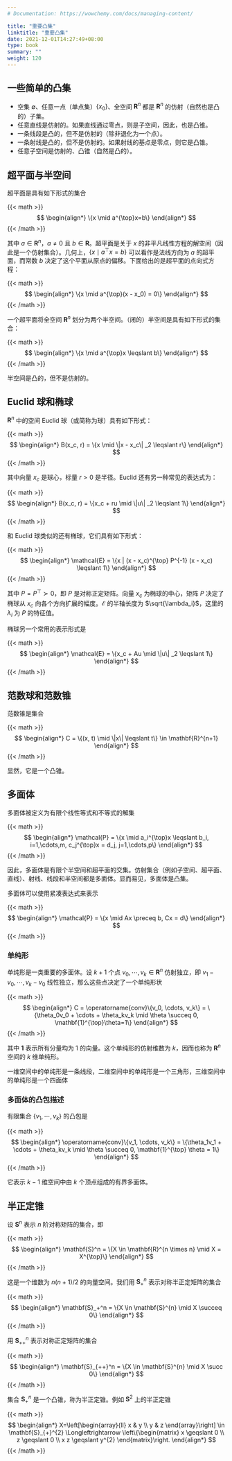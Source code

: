 ```yaml
---
# Documentation: https://wowchemy.com/docs/managing-content/

title: "重要凸集"
linktitle: "重要凸集"
date: 2021-12-01T14:27:49+08:00
type: book
summary: ""
weight: 120
---
```


<!--more-->

## 一些简单的凸集

- 空集 $\emptyset$、任意一点（单点集）$\{x_0\}$、全空间 $\mathbf{R}^{n}$ 都是 $\mathbf{R}^{n}$ 的仿射（自然也是凸的）子集。
- 任意直线是仿射的。如果直线通过零点，则是子空间，因此，也是凸锥。
- 一条线段是凸的，但不是仿射的（除非退化为一个点）。
- 一条射线是凸的，但不是仿射的。如果射线的基点是零点，则它是凸锥。
- 任意子空间是仿射的、凸锥（自然是凸的）。

## 超平面与半空间

超平面是具有如下形式的集合

{{< math >}}
$$
\begin{align*}
\{x \mid a^{\top}x=b\}
\end{align*}
$$
{{< /math >}}

其中 $a \in \mathbf{R}^{n}$，$a \ne 0$ 且 $b \in \mathbf{R}$。超平面是关于 $x$ 的非平凡线性方程的解空间（因此是一个仿射集合）。几何上，$\{x \mid a^{\top}x=b\}$ 可以看作是法线方向为 $a$ 的超平面，而常数 $b$ 决定了这个平面从原点的偏移。下面给出的是超平面的点向式方程：

{{< math >}}
$$
\begin{align*}
\{x \mid a^{\top}(x - x_0) = 0\}
\end{align*}
$$
{{< /math >}}

一个超平面将全空间 $\mathbf{R}^{n}$ 划分为两个半空间。（闭的）半空间是具有如下形式的集合：

{{< math >}}
$$
\begin{align*}
\{x \mid a^{\top}x \leqslant b\}
\end{align*}
$$
{{< /math >}}

半空间是凸的，但不是仿射的。

## Euclid 球和椭球

$\mathbf{R}^{n}$ 中的空间 Euclid 球（或简称为球）具有如下形式：

{{< math >}}
$$
\begin{align*}
B(x_c, r) = \{x \mid \|x - x_c\| _2 \leqslant r\}
\end{align*}
$$
{{< /math >}}

其中向量 $x_c$ 是球心，标量 $r > 0$ 是半径。Euclid 还有另一种常见的表达式为：

{{< math >}}
$$
\begin{align*}
B(x_c, r) = \{x_c + ru \mid \|u\| _2 \leqslant 1\}
\end{align*}
$$
{{< /math >}}

和 Euclid 球类似的还有椭球，它们具有如下形式：

{{< math >}}
$$
\begin{align*}
\mathcal{E} = \{x | (x - x_c)^{\top} P^{-1} (x - x_c) \leqslant 1\}
\end{align*}
$$
{{< /math >}}

其中 $P = P^{\top} \succ 0$，即 $P$ 是对称正定矩阵。向量 $x_c$ 为椭球的中心，矩阵 $P$ 决定了椭球从 $x_c$ 向各个方向扩展的幅度。$\mathcal{E}$ 的半轴长度为 $\sqrt{\lambda_i}$，这里的 $\lambda_i$ 为 $P$ 的特征值。

椭球另一个常用的表示形式是

{{< math >}}
$$
\begin{align*}
\mathcal{E} = \{x_c + Au \mid \|u\| _2 \leqslant 1\}
\end{align*}
$$
{{< /math >}}

## 范数球和范数锥

范数锥是集合

{{< math >}}
$$
\begin{align*}
C = \{(x, t) \mid \|x\| \leqslant t\} \in \mathbf{R}^{n+1}
\end{align*}
$$
{{< /math >}}

显然，它是一个凸锥。

## 多面体

多面体被定义为有限个线性等式和不等式的解集

{{< math >}}
$$
\begin{align*}
\mathcal{P} = \{x \mid a_i^{\top}x \leqslant b_i, i=1,\cdots,m, c_j^{\top}x = d_j, j=1,\cdots,p\}
\end{align*}
$$
{{< /math >}}

因此，多面体是有限个半空间和超平面的交集。仿射集合（例如子空间、超平面、直线）、射线、线段和半空间都是多面体。显而易见，多面体是凸集。

多面体可以使用紧凑表达式来表示

{{< math >}}
$$
\begin{align*}
\mathcal{P} = \{x \mid Ax \preceq b, Cx = d\}
\end{align*}
$$
{{< /math >}}

### 单纯形

单纯形是一类重要的多面体。设 $k+1$ 个点 $v_0, \cdots, v_k \in \mathbf{R}^{n}$ 仿射独立，即 $v_1-v_0, \cdots, v_k-v_0$ 线性独立，那么这些点决定了一个单纯形状

{{< math >}}
$$
\begin{align*}
C = \operatorname{conv}\{v_0, \cdots, v_k\} = \{\theta_0v_0 + \cdots + \theta_kv_k \mid \theta \succeq 0, \mathbf{1}^{\top}\theta=1\}
\end{align*}
$$
{{< /math >}}

其中 $\mathbf{1}$ 表示所有分量均为 $1$ 的向量。这个单纯形的仿射维数为 $k$，因而也称为 $\mathbf{R}^{n}$ 空间的 $k$ 维单纯形。

一维空间中的单纯形是一条线段，二维空间中的单纯形是一个三角形，三维空间中的单纯形是一个四面体

### 多面体的凸包描述

有限集合 $\{v_1, \cdots, v_k\}$ 的凸包是

{{< math >}}
$$
\begin{align*}
\operatorname{conv}\{v_1, \cdots, v_k\} = \{\theta_1v_1 + \cdots + \theta_kv_k \mid \theta \succeq 0, \mathbf{1}^{\top} \theta = 1\}
\end{align*}
$$
{{< /math >}}

它表示 $k-1$ 维空间中由 $k$ 个顶点组成的有界多面体。

## 半正定锥

设 $\mathbf{S}^n$ 表示 $n$ 阶对称矩阵的集合，即

{{< math >}}
$$
\begin{align*}
\mathbf{S}^n = \{X \in \mathbf{R}^{n \times n} \mid X = X^{\top}\}
\end{align*}
$$
{{< /math >}}

这是一个维数为 $n(n+1)/2$ 的向量空间。我们用 $\mathbf{S}_+^n$ 表示对称半正定矩阵的集合

{{< math >}}
$$
\begin{align*}
\mathbf{S}_+^n = \{X \in \mathbf{S}^{n} \mid X \succeq 0\}
\end{align*}
$$
{{< /math >}}

用 $\mathbf{S}_{++}^n$ 表示对称正定矩阵的集合

{{< math >}}
$$
\begin{align*}
\mathbf{S}_{++}^n = \{X \in \mathbf{S}^{n} \mid X \succ 0\}
\end{align*}
$$
{{< /math >}}

集合 $\mathbf{S}_+^n$ 是一个凸锥，称为半正定锥。例如 $\mathbf{S}^2$ 上的半正定锥

{{< math >}}
$$
\begin{align*}
X=\left[\begin{array}{ll}
x & y \\
y & z
\end{array}\right] \in \mathbf{S}_{+}^{2} \Longleftrightarrow 
\left\{\begin{matrix}
x \geqslant 0 \\
z \geqslant 0 \\
x z \geqslant y^{2}
\end{matrix}\right.
\end{align*}
$$
{{< /math >}}